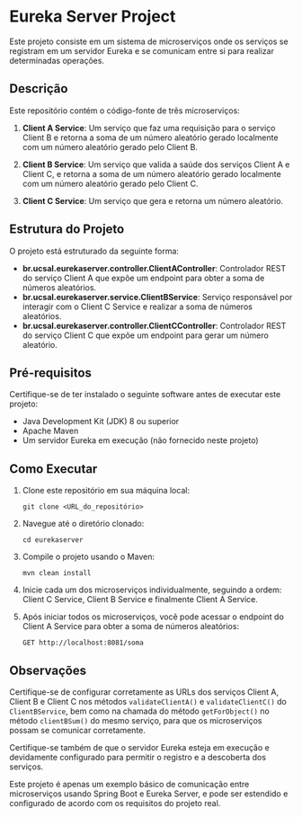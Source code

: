 # Eureka Server Project

Este projeto consiste em um sistema de microserviços onde os serviços se registram em um servidor Eureka e se comunicam entre si para realizar determinadas operações.

## Descrição

Este repositório contém o código-fonte de três microserviços:

1. **Client A Service**: Um serviço que faz uma requisição para o serviço Client B e retorna a soma de um número aleatório gerado localmente com um número aleatório gerado pelo Client B.

2. **Client B Service**: Um serviço que valida a saúde dos serviços Client A e Client C, e retorna a soma de um número aleatório gerado localmente com um número aleatório gerado pelo Client C.

3. **Client C Service**: Um serviço que gera e retorna um número aleatório.

## Estrutura do Projeto

O projeto está estruturado da seguinte forma:

- **br.ucsal.eurekaserver.controller.ClientAController**: Controlador REST do serviço Client A que expõe um endpoint para obter a soma de números aleatórios.
- **br.ucsal.eurekaserver.service.ClientBService**: Serviço responsável por interagir com o Client C Service e realizar a soma de números aleatórios.
- **br.ucsal.eurekaserver.controller.ClientCController**: Controlador REST do serviço Client C que expõe um endpoint para gerar um número aleatório.

## Pré-requisitos

Certifique-se de ter instalado o seguinte software antes de executar este projeto:

- Java Development Kit (JDK) 8 ou superior
- Apache Maven
- Um servidor Eureka em execução (não fornecido neste projeto)

## Como Executar

1. Clone este repositório em sua máquina local:

   ```
   git clone <URL_do_repositório>
   ```

2. Navegue até o diretório clonado:

   ```
   cd eurekaserver
   ```

3. Compile o projeto usando o Maven:

   ```
   mvn clean install
   ```

4. Inicie cada um dos microserviços individualmente, seguindo a ordem: Client C Service, Client B Service e finalmente Client A Service.

5. Após iniciar todos os microserviços, você pode acessar o endpoint do Client A Service para obter a soma de números aleatórios:

   ```
   GET http://localhost:8081/soma
   ```

## Observações

Certifique-se de configurar corretamente as URLs dos serviços Client A, Client B e Client C nos métodos `validateClientA()` e `validateClientC()` do `ClientBService`, bem como na chamada do método `getForObject()` no método `clientBSum()` do mesmo serviço, para que os microserviços possam se comunicar corretamente.

Certifique-se também de que o servidor Eureka esteja em execução e devidamente configurado para permitir o registro e a descoberta dos serviços.

Este projeto é apenas um exemplo básico de comunicação entre microserviços usando Spring Boot e Eureka Server, e pode ser estendido e configurado de acordo com os requisitos do projeto real.
